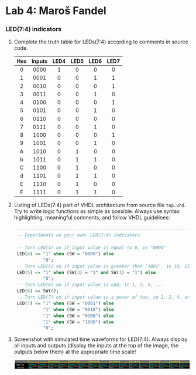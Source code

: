 # Lab 4: Maroš Fandel

### LED(7:4) indicators

1. Complete the truth table for LEDs(7:4) according to comments in source code.

   | **Hex** | **Inputs** | **LED4** | **LED5** | **LED6** | **LED7** |
   | :-: | :-: | :-: | :-: | :-: | :-: |
   | 0 | 0000 | 1 | 0 | 0 | 0 |
   | 1 | 0001 | 0 | 0 | 1 | 1 |
   | 2 | 0010 | 0 | 0 | 0 | 1 |
   | 3 | 0011 | 0 | 0 | 1 | 0 |
   | 4 | 0100 | 0 | 0 | 0 | 1 |
   | 5 | 0101 | 0 | 0 | 1 | 0 |
   | 6 | 0110 | 0 | 0 | 0 | 0 |
   | 7 | 0111 | 0 | 0 | 1 | 0 |
   | 8 | 1000 | 0 | 0 | 0 | 1 |
   | 9 | 1001 | 0 | 0 | 1 | 0 |
   | A | 1010 | 0 | 1 | 0 | 0 |
   | b | 1011 | 0 | 1 | 1 | 0 |
   | C | 1100 | 0 | 1 | 0 | 0 |
   | d | 1101 | 0 | 1 | 1 | 0 |
   | E | 1110 | 0 | 1 | 0 | 0 |
   | F | 1111 | 0 | 1 | 1 | 0 |

2. Listing of LEDs(7:4) part of VHDL architecture from source file `top.vhd`. Try to write logic functions as simple as possible. Always use syntax highlighting, meaningful comments, and follow VHDL guidelines:

   ```vhdl
	--------------------------------------------------------------------
	-- Experiments on your own: LED(7:4) indicators

	-- Turn LED(4) on if input value is equal to 0, ie "0000"
	LED(4) <= "1" when (SW = "0000") else
              "0";
	-- Turn LED(5) on if input value is greater than "1001", ie 10, 11, 12, ...
	LED(5) <= "1" when (SW(3) = "1" and SW(1) = "1") else
              "0";
	-- Turn LED(6) on if input value is odd, ie 1, 3, 5, ...
	LED(6) <= SW(0);
	-- Turn LED(7) on if input value is a power of two, ie 1, 2, 4, or 8
	LED(7) <= "1" when (SW = "0001") else
              "1" when (SW = "0010") else
              "1" when (SW = "0100") else
              "1" when (SW = "1000") else
              "0";
   ```

3. Screenshot with simulated time waveforms for LED(7:4). Always display all inputs and outputs (display the inputs at the top of the image, the outputs below them) at the appropriate time scale!

   ![Priebehy](priebehy.png)